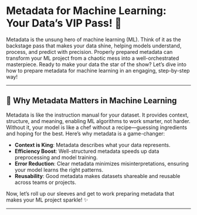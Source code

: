 # Metadata for Machine Learning: Your Data’s VIP Pass! 🚀

Metadata is the unsung hero of machine learning (ML). Think of it as the backstage pass that makes your data shine, helping models understand, process, and predict with precision. Properly prepared metadata can transform your ML project from a chaotic mess into a well-orchestrated masterpiece. Ready to make your data the star of the show? Let’s dive into how to prepare metadata for machine learning in an engaging, step-by-step way!

---

## 🎯 Why Metadata Matters in Machine Learning

Metadata is like the instruction manual for your dataset. It provides context, structure, and meaning, enabling ML algorithms to work smarter, not harder. Without it, your model is like a chef without a recipe—guessing ingredients and hoping for the best. Here’s why metadata is a game-changer:

- **Context is King**: Metadata describes what your data represents.
- **Efficiency Boost**: Well-structured metadata speeds up data preprocessing and model training.
- **Error Reduction**: Clear metadata minimizes misinterpretations, ensuring your model learns the right patterns.
- **Reusability**: Good metadata makes datasets shareable and reusable across teams or projects.

Now, let’s roll up our sleeves and get to work preparing metadata that makes your ML project sparkle! ✨

---


